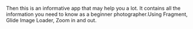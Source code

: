 Then this is an informative app that may help you a lot. It contains all the information you need to know as a beginner photographer.Using Fragment, Glide Image Loader, Zoom in and out.